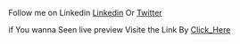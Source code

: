Follow me on Linkedin
[Linkedin](https://www.linkedin.com/in/sabri-charime/)
Or
[Twitter](https://twitter.com/skisnake210)

if You wanna Seen live preview Visite the Link By [Click_Here](https://landingpage-zeta.vercel.app/)
